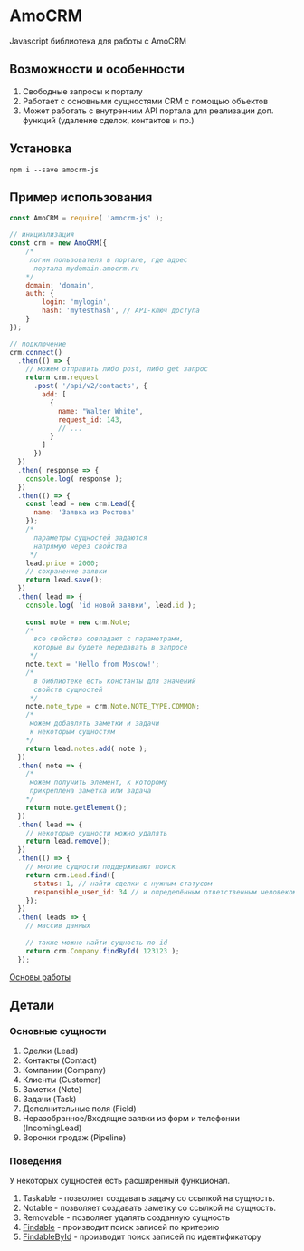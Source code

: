 # AmoCRM
Javascript библиотека для работы с AmoCRM

## Возможности и особенности
1. Свободные запросы к порталу
2. Работает с основными сущностями CRM с помощью объектов
3. Может работать с внутренним API портала для реализации доп. функций (удаление сделок, контактов и пр.)

## Установка

```
npm i --save amocrm-js
```

## Пример использования
 
```js
const AmoCRM = require( 'amocrm-js' );

// инициализация
const crm = new AmoCRM({
    /*
     логин пользователя в портале, где адрес
      портала mydomain.amocrm.ru
    */
    domain: 'domain', 
    auth: {
        login: 'mylogin',
        hash: 'mytesthash', // API-ключ доступа
    }
});

// подключение
crm.connect()
  .then(() => {
    // можем отправить либо post, либо get запрос
    return crm.request
      .post( '/api/v2/contacts', {
        add: [
          {
            name: "Walter White",
            request_id: 143,
            // ...
          }
        ]
      })
  })
  .then( response => {
    console.log( response );
  })
  .then(() => {
    const lead = new crm.Lead({
      name: 'Заявка из Ростова'
    });
    /* 
      параметры сущностей задаются 
      напрямую через свойства
     */
    lead.price = 2000;
    // сохранение заявки
    return lead.save();
  })
  .then( lead => {
    console.log( 'id новой заявки', lead.id );
    
    const note = new crm.Note;
    /* 
      все свойства совпадают с параметрами, 
      которые вы будете передавать в запросе
     */
    note.text = 'Hello from Moscow!';
    /* 
      в библиотеке есть константы для значений
      свойств сущностей
     */
    note.note_type = crm.Note.NOTE_TYPE.COMMON;
    /*
     можем добавлять заметки и задачи
     к некоторым сущностям
    */
    return lead.notes.add( note );
  })
  .then( note => {
    /*
     можем получить элемент, к которому
     прикреплена заметка или задача
    */
    return note.getElement();
  })
  .then( lead => {
    // некоторые сущности можно удалять
    return lead.remove();
  })
  .then(() => {
    // многие сущности поддерживают поиск
    return crm.Lead.find({
      status: 1, // найти сделки с нужным статусом
      responsible_user_id: 34 // и определённым ответственным человеком 
    });
  })
  .then( leads => {
    // массив данных
    
    // также можно найти сущность по id
    return crm.Company.findById( 123123 );
  });
```

[Основы работы](./docs/basic.md)

## Детали

### Основные сущности

1. Сделки (Lead)
2. Контакты (Contact)
3. Компании (Company)
4. Клиенты (Customer)
5. Заметки (Note)
6. Задачи (Task)
7. Дополнительные поля (Field)
8. Неразобранное/Входящие заявки из форм и телефонии (IncomingLead)
9. Воронки продаж (Pipeline)

### Поведения

У некоторых сущностей есть расширенный функционал.

1. Taskable - позволяет создавать задачу со ссылкой на сущность.
2. Notable - позволяет создавать заметку со ссылкой на сущность.
3. Removable - позволяет удалять созданную сущность
4. [Findable](./docs/behaviors/findable.md) - производит поиск записей по критерию
5. [FindableById](./docs/behaviors/findableById.md) - производит поиск записей по идентификатору
